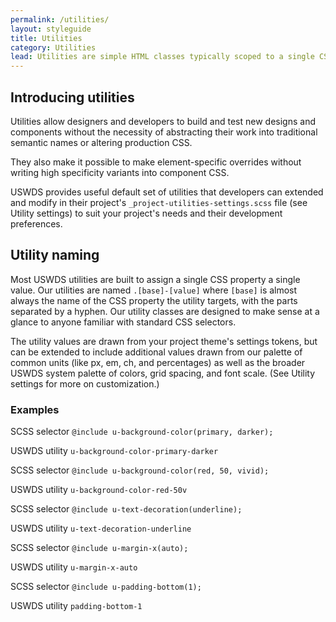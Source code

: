 ```yaml
---
permalink: /utilities/
layout: styleguide
title: Utilities
category: Utilities
lead: Utilities are simple HTML classes typically scoped to a single CSS property like `border-style` or `background-color`. Utilities can be used additively to style an object from scratch or to override a style defined in component CSS.
---
```


## Introducing utilities

Utilities allow designers and developers to build and test new designs and components without the necessity of abstracting their work into traditional semantic names or altering production CSS.

They also make it possible to make element-specific overrides without writing high specificity variants into component CSS.

USWDS provides useful default set of utilities that developers can extended and modify in their project's `_project-utilities-settings.scss` file (see Utility settings) to suit your project's needs and their development preferences.

## Utility naming

Most USWDS utilities are built to assign a single CSS property a single value. Our utilities are named `.[base]-[value]` where `[base]` is almost always the name of the CSS property the utility targets, with the parts separated by a hyphen. Our utility classes are designed to make sense at a glance to anyone familiar with standard CSS selectors.

The utility values are drawn from your project theme's settings tokens, but can be extended to include additional values drawn from our palette of common units (like px, em, ch, and percentages) as well as the broader USWDS system palette of colors, grid spacing, and font scale. (See Utility settings for more on customization.)

### Examples

SCSS selector
`@include u-background-color(primary, darker);`

USWDS utility
`u-background-color-primary-darker`

SCSS selector
`@include u-background-color(red, 50, vivid);`

USWDS utility
`u-background-color-red-50v`

SCSS selector
`@include u-text-decoration(underline);`

USWDS utility
`u-text-decoration-underline`

SCSS selector
`@include u-margin-x(auto);`

USWDS utility
`u-margin-x-auto`

SCSS selector
`@include u-padding-bottom(1);`

USWDS utility
`padding-bottom-1`
